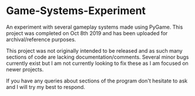 # Game-Systems-Experiment
An experiment with several gameplay systems made using PyGame. This project was completed on Oct 8th 2019 and has been uploaded for archival/reference purposes.

This project was not originally intended to be released and as such many sections of code are lacking documentation/comments. Several minor bugs currently exist but I am not currently looking to fix these as I am focused on newer projects.

If you have any queries about sections of the program don't hesitate to ask and I will try my best to respond.

